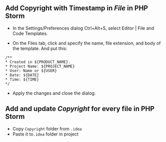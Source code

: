 ## Add Copyright with Timestamp in *File* in PHP Storm
* In the Settings/Preferences dialog Ctrl+Alt+S, select Editor | File and Code Templates.

* On the Files tab, click  and specify the name, file extension, and body of the template. And put this:

````
/** 
* Created in ${PRODUCT_NAME}.
* Project Name: ${PROJECT_NAME}
* User: Name or ${USER}
* Date: ${DATE}
* Time: ${TIME}
*/
````
* Apply the changes and close the dialog.

## Add and update *Copyright* for every file in PHP Storm

* Copy ````Copyright```` folder from ````.idea````
* Paste it to````.idea```` folder in project